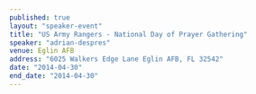 ```yaml
---
published: true
layout: "speaker-event"
title: "US Army Rangers - National Day of Prayer Gathering"
speaker: "adrian-despres"
venue: Eglin AFB
address: "6025 Walkers Edge Lane Eglin AFB, FL 32542"
date: "2014-04-30"
end_date: "2014-04-30"
---
```


